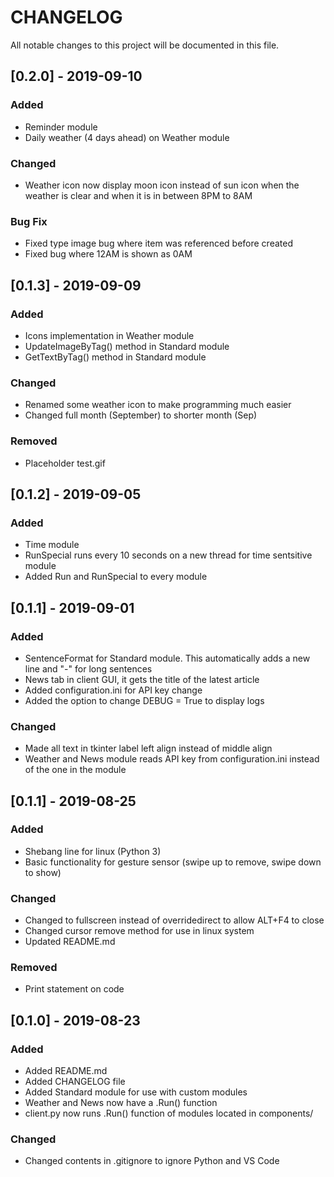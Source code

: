 # CHANGELOG
All notable changes to this project will be documented in this file.

## [0.2.0] - 2019-09-10
### Added
- Reminder module
- Daily weather (4 days ahead) on Weather module

### Changed
- Weather icon now display moon icon instead of sun icon when the weather is clear and when it is in between 8PM to 8AM

### Bug Fix
- Fixed type image bug where item was referenced before created
- Fixed bug where 12AM is shown as 0AM

## [0.1.3] - 2019-09-09
### Added
- Icons implementation in Weather module
- UpdateImageByTag() method in Standard module
- GetTextByTag() method in Standard module

### Changed
- Renamed some weather icon to make programming much easier
- Changed full month (September) to shorter month (Sep)

### Removed
- Placeholder test.gif

## [0.1.2] - 2019-09-05
### Added
- Time module
- RunSpecial runs every 10 seconds on a new thread for time sentsitive module
- Added Run and RunSpecial to every module

## [0.1.1] - 2019-09-01
### Added
- SentenceFormat for Standard module. This automatically adds a new line and "-" for long sentences
- News tab in client GUI, it gets the title of the latest article
- Added configuration.ini for API key change
- Added the option to change DEBUG = True to display logs

### Changed
- Made all text in tkinter label left align instead of middle align
- Weather and News module reads API key from configuration.ini instead of the one in the module

## [0.1.1] - 2019-08-25
### Added
- Shebang line for linux (Python 3)
- Basic functionality for gesture sensor (swipe up to remove, swipe down to show)

### Changed
- Changed to fullscreen instead of overridedirect to allow ALT+F4 to close
- Changed cursor remove method for use in linux system
- Updated README.md

### Removed
- Print statement on code

## [0.1.0] - 2019-08-23
### Added
- Added README.md
- Added CHANGELOG file
- Added Standard module for use with custom modules
- Weather and News now have a .Run() function
- client.py now runs .Run() function of modules located in components/

### Changed
- Changed contents in .gitignore to ignore Python and VS Code
